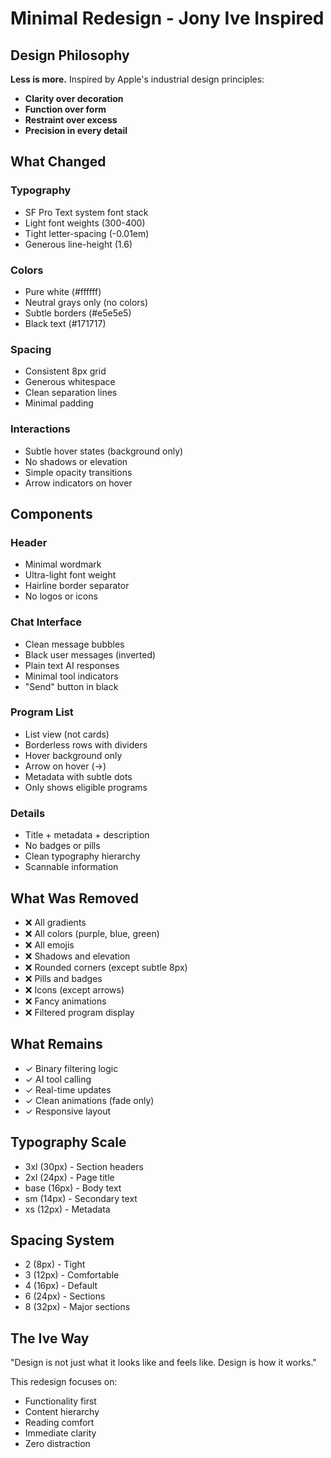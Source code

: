 # Minimal Redesign - Jony Ive Inspired

## Design Philosophy

**Less is more.** Inspired by Apple's industrial design principles:

- **Clarity over decoration**
- **Function over form**  
- **Restraint over excess**
- **Precision in every detail**

## What Changed

### Typography
- SF Pro Text system font stack
- Light font weights (300-400)
- Tight letter-spacing (-0.01em)
- Generous line-height (1.6)

### Colors
- Pure white (#ffffff)
- Neutral grays only (no colors)
- Subtle borders (#e5e5e5)
- Black text (#171717)

### Spacing
- Consistent 8px grid
- Generous whitespace
- Clean separation lines
- Minimal padding

### Interactions
- Subtle hover states (background only)
- No shadows or elevation
- Simple opacity transitions
- Arrow indicators on hover

## Components

### Header
- Minimal wordmark
- Ultra-light font weight
- Hairline border separator
- No logos or icons

### Chat Interface
- Clean message bubbles
- Black user messages (inverted)
- Plain text AI responses
- Minimal tool indicators
- "Send" button in black

### Program List
- List view (not cards)
- Borderless rows with dividers
- Hover background only
- Arrow on hover (→)
- Metadata with subtle dots
- Only shows eligible programs

### Details
- Title + metadata + description
- No badges or pills
- Clean typography hierarchy
- Scannable information

## What Was Removed
- ❌ All gradients
- ❌ All colors (purple, blue, green)
- ❌ All emojis
- ❌ Shadows and elevation
- ❌ Rounded corners (except subtle 8px)
- ❌ Pills and badges
- ❌ Icons (except arrows)
- ❌ Fancy animations
- ❌ Filtered program display

## What Remains
- ✓ Binary filtering logic
- ✓ AI tool calling
- ✓ Real-time updates
- ✓ Clean animations (fade only)
- ✓ Responsive layout

## Typography Scale
- 3xl (30px) - Section headers
- 2xl (24px) - Page title  
- base (16px) - Body text
- sm (14px) - Secondary text
- xs (12px) - Metadata

## Spacing System
- 2 (8px) - Tight
- 3 (12px) - Comfortable
- 4 (16px) - Default
- 6 (24px) - Sections
- 8 (32px) - Major sections

## The Ive Way
"Design is not just what it looks like and feels like. Design is how it works."

This redesign focuses on:
- Functionality first
- Content hierarchy
- Reading comfort
- Immediate clarity
- Zero distraction
